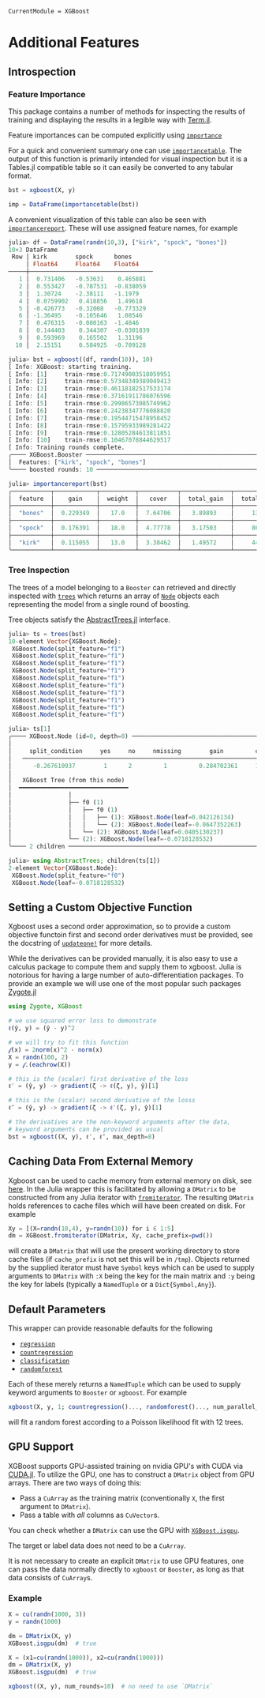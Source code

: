 ```@meta
CurrentModule = XGBoost
```

# Additional Features


## Introspection

### Feature Importance
This package contains a number of methods for inspecting the results of training and displaying the
results in a legible way with [Term.jl](https://github.com/FedeClaudi/Term.jl).

Feature importances can be computed explicitly using [`importance`](@ref)

For a quick and convenient summary one can use [`importancetable`](@ref).  The output of this
function is primarily intended for visual inspection but it is a Tables.jl compatible table so it
can easily be converted to any tabular format.
```julia
bst = xgboost(X, y)

imp = DataFrame(importancetable(bst))
```

A convenient visualization of this table can also be seen with [`importancereport`](@ref).  These
will use assigned feature names, for example
```julia
julia> df = DataFrame(randn(10,3), ["kirk", "spock", "bones"])
10×3 DataFrame
 Row │ kirk        spock      bones
     │ Float64     Float64    Float64
─────┼───────────────────────────────────
   1 │  0.731406   -0.53631    0.465881
   2 │  0.553427   -0.787531  -0.838059
   3 │  1.30724    -2.38111   -1.1979
   4 │  0.0759902   0.418856   1.49618
   5 │ -0.426773   -0.32008   -0.773329
   6 │ -1.36495    -0.105646   1.08546
   7 │  0.476315   -0.080163  -1.4846
   8 │  0.144403    0.344307  -0.0301839
   9 │  0.593969    0.165502   1.31196
  10 │  2.15151     0.584925  -0.709128

julia> bst = xgboost((df, randn(10)), 10)
[ Info: XGBoost: starting training.
[ Info: [1]     train-rmse:0.71749003518059951
[ Info: [2]     train-rmse:0.57348349389049413
[ Info: [3]     train-rmse:0.46118182517533174
[ Info: [4]     train-rmse:0.37161911786076596
[ Info: [5]     train-rmse:0.29986573085749962
[ Info: [6]     train-rmse:0.24238347776088820
[ Info: [7]     train-rmse:0.19544715478958452
[ Info: [8]     train-rmse:0.15795933989281422
[ Info: [9]     train-rmse:0.12805284613811851
[ Info: [10]    train-rmse:0.10467078844629517
[ Info: Training rounds complete.
╭──── XGBoost.Booster ─────────────────────────────────────────────────────────────────╮
│  Features: ["kirk", "spock", "bones"]                                                │
╰──── boosted rounds: 10 ──────────────────────────────────────────────────────────────╯

julia> importancereport(bst)
╭───────────┬────────────┬──────────┬───────────┬──────────────┬───────────────╮
│  feature  │    gain    │  weight  │   cover   │  total_gain  │  total_cover  │
├───────────┼────────────┼──────────┼───────────┼──────────────┼───────────────┤
│  "bones"  │  0.229349  │   17.0   │  7.64706  │   3.89893    │     130.0     │
├───────────┼────────────┼──────────┼───────────┼──────────────┼───────────────┤
│  "spock"  │  0.176391  │   18.0   │  4.77778  │   3.17503    │     86.0      │
├───────────┼────────────┼──────────┼───────────┼──────────────┼───────────────┤
│  "kirk"   │  0.115055  │   13.0   │  3.38462  │   1.49572    │     44.0      │
╰───────────┴────────────┴──────────┴───────────┴──────────────┴───────────────╯
```

### Tree Inspection
The trees of a model belonging to a `Booster` can retrieved and directly inspected with
[`trees`](@ref) which returns an array of [`Node`](@ref) objects each representing the model
from a single round of boosting.

Tree objects satisfy the [AbstractTrees.jl](https://github.com/JuliaCollections/AbstractTrees.jl)
interface.

```julia
julia> ts = trees(bst)
10-element Vector{XGBoost.Node}:
 XGBoost.Node(split_feature="f1")
 XGBoost.Node(split_feature="f1")
 XGBoost.Node(split_feature="f1")
 XGBoost.Node(split_feature="f1")
 XGBoost.Node(split_feature="f1")
 XGBoost.Node(split_feature="f1")
 XGBoost.Node(split_feature="f1")
 XGBoost.Node(split_feature="f1")
 XGBoost.Node(split_feature="f1")
 XGBoost.Node(split_feature="f1")

julia> ts[1]
╭──── XGBoost.Node (id=0, depth=0) ────────────────────────────────────────────────────╮
│                                                                                      │
│     split_condition     yes     no     nmissing        gain         cover            │
│   ─────────────────────────────────────────────────────────────────────────          │
│      -0.267610937        1      2         1         0.284702361     10.0             │
│                                                                                      │
│   XGBoost Tree (from this node)                                                      │
│  ━━━━━━━━━━━━━━━━━━━━━━━━━━━━━━━                                                     │
│                │                                                                     │
│                ├── f0 (1)                                                            │
│                │   ├── f0 (1)                                                        │
│                │   │   ├── (1): XGBoost.Node(leaf=0.042126134)                       │
│                │   │   └── (2): XGBoost.Node(leaf=-0.0647352263)                     │
│                │   └── (2): XGBoost.Node(leaf=0.0405130237)                          │
│                └── (2): XGBoost.Node(leaf=-0.0718128532)                             │
╰──── 2 children ──────────────────────────────────────────────────────────────────────╯

julia> using AbstractTrees; children(ts[1])
2-element Vector{XGBoost.Node}:
 XGBoost.Node(split_feature="f0")
 XGBoost.Node(leaf=-0.0718128532)
```

## Setting a Custom Objective Function
Xgboost uses a second order approximation, so to provide a custom objective functoin first and
second order derivatives must be provided, see the docstring of [`updateone!`](@ref) for more
details.

While the derivatives can be provided manually, it is also easy to use a calculus package to compute
them and supply them to xgboost.  Julia is notorious for having a large number of
auto-differentiation packages.  To provide an example we will use one of the most popular such
packages [Zygote.jl](https://github.com/FluxML/Zygote.jl)
```julia
using Zygote, XGBoost

# we use squared error loss to demonstrate
ℓ(ŷ, y) = (ŷ - y)^2

# we will try to fit this function
𝒻(x) = 2norm(x)^2 - norm(x)
X = randn(100, 2)
y = 𝒻.(eachrow(X))

# this is the (scalar) first derivative of the loss
ℓ′ = (ŷ, y) -> gradient(ζ -> ℓ(ζ, y), ŷ)[1]

# this is the (scalar) second derivative of the losss
ℓ″ = (ŷ, y) -> gradient(ζ -> ℓ′(ζ, y), ŷ)[1]

# the derivatives are the non-keyword arguments after the data,
# keyword arguments can be provided as usual
bst = xgboost((X, y), ℓ′, ℓ″, max_depth=8)
```

## Caching Data From External Memory
Xgboost can be used to cache memory from external memory on disk, see
[here](https://xgboost.readthedocs.io/en/stable/tutorials/external_memory.html).  In the Julia
wrapper this is facilitated by allowing a `DMatrix` to be constructed from any Julia iterator with
[`fromiterator`](@ref).  The resulting `DMatrix` holds references to cache files which will have
been created on disk.  For example
```julia
Xy = [(X=randn(10,4), y=randn(10)) for i ∈ 1:5]
dm = XGBoost.fromiterator(DMatrix, Xy, cache_prefix=pwd())
```
will create a `DMatrix` that will use the present working directory to store cache files (if
`cache_prefix` is not set this will be in `/tmp`).  Objects returned by the supplied iterator must
have `Symbol` keys which can be used to supply arguments to `DMatrix` with `:X` being the key for
the main matrix and `:y` being the key for labels (typically a `NamedTuple` or a
`Dict{Symbol,Any}`).


## Default Parameters
This wrapper can provide reasonable defaults for the following
- [`regression`](@ref)
- [`countregression`](@ref)
- [`classification`](@ref)
- [`randomforest`](@ref)

Each of these merely returns a `NamedTuple` which can be used to supply keyword arguments to
`Booster` or `xgboost`.  For example
```julia
xgboost(X, y, 1; countregression()..., randomforest()..., num_parallel_tree=12)
```
will fit a random forest according to a Poisson likelihood fit with 12 trees.


## GPU Support
XGBoost supports GPU-assisted training on nvidia GPU's with CUDA via
[CUDA.jl](https://github.com/JuliaGPU/CUDA.jl).  To utilize the GPU, one has to construct a
`DMatrix` object from GPU arrays.  There are two ways of doing this:
- Pass a `CuArray` as the training matrix (conventionally `X`, the first argument to `DMatrix`).
- Pass a table with *all* columns as `CuVector`s.

You can check whether a `DMatrix` can use the GPU with [`XGBoost.isgpu`](@ref).

The target or label data does not need to be a `CuArray`.

It is not necessary to create an explicit `DMatrix` to use GPU features, one can pass the data
normally directly to `xgboost` or `Booster`, as long as that data consists of `CuArray`s.

### Example
```julia
X = cu(randn(1000, 3))
y = randn(1000)

dm = DMatrix(X, y)
XGBoost.isgpu(dm)  # true

X = (x1=cu(randn(1000)), x2=cu(randn(1000)))
dm = DMatrix(X, y)
XGBoost.isgpu(dm)  # true

xgboost((X, y), num_rounds=10)  # no need to use `DMatrix`
```
